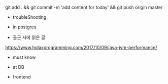 


git add . && git commit -m 'add content for today' && git push origin master

- troubleShooting


- in postgres


- 출근 시에 읽은 글 

https://www.holaxprogramming.com/2017/10/09/java-jvm-performance/


- must know 




- at DB 


- frontend


